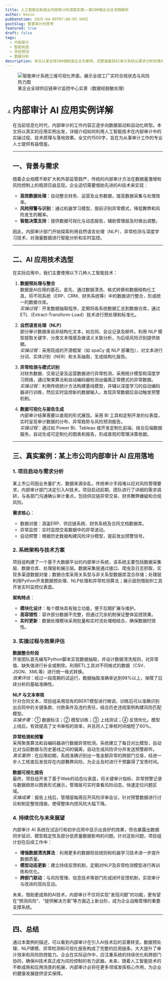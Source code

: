 ```yaml
---
title: 人工智能在制造业内部审计的深度实践——某500强企业全流程解析
author: kevin
pubDatetime: 2025-04-09T07:08:05.569Z
postSlug: 智慧审计的思考
featured: true
draft: false
tags:
  - 内部审计
  - 智能制造
  - 风险预测
  - 数据分析
description: 本文以某全球500强制造企业为案例，完整披露其AI审计系统从需求分析到落地的18个月实施过程，包含23个关键节点与7类典型场景解决方案。
---
```


<figure>
  <img
    src="http://realkevin.mycloudnas.com:10007/images/2023/07/10/kafe_high.jpg"
    alt="智能审计系统三维可视化界面，展示全球工厂实时合规状态与风险热力图"
  />
  <figcaption class="text-center">
    某企业全球供应链审计监控中心实景（数据经脱敏处理）
  </figcaption>
</figure>

4. # 内部审计 AI 应用实例详解
   
   在当前信息化时代，内部审计的工作内容正逐步向数据驱动和自动化转型。本文将以真实的应用实例出发，详细介绍如何利用人工智能技术在内部审计中的实操过程、技术原理与落地效果。全文约1500字，旨在为从事审计工作的专业人士提供有益借鉴。
   
   ---
   
   ## 一、背景与需求
   
   随着企业规模不断扩大和外部监管趋严，传统的内部审计方法在数据量激增和风险控制上的瓶颈日益显现。企业迫切需要借助先进的AI技术来实现：
   
   - **高效数据处理**：自动整合财务、运营及业务数据，提高数据采集与处理效率。
   - **风险预警与识别**：通过机器学习模型，提前识别异常模式，降低舞弊和风险发生的概率。
   - **智能决策支持**：提供数据可视化与动态报告，辅助管理层及时做出调整。
   
   因此，内部审计部门开始探索利用自然语言处理（NLP）、异常检测与深度学习技术，对海量数据进行智能分析和实时监控。
   
   ---
   
   ## 二、AI 应用技术选型
   
   在实际应用中，我们主要使用以下几种人工智能技术：
   
   1. **数据预处理与整合**  
      数据是AI应用的基石。首先，通过数据清洗、格式转换和数据结构化工具，将不同系统（ERP、CRM、财务系统等）中的数据进行整合，形成统一的数据仓库。  
      *实操过程*：开发数据抽取程序，定期将各系统数据汇总到数据仓库，通过ETL（Extract-Transform-Load）技术进行预处理和标准化。
   
   2. **自然语言处理（NLP）**  
      部分审计数据来自非结构化文本，如合同、会议记录及邮件。利用 NLP 模型提取关键字、分类文本情感及做语义关联分析，为后续风险识别提供依据。  
      *实操过程*：采用现成的开源框架（如 spaCy 或 NLP 部署包），对文本进行分词、实体识别（NER）和关系抽取，生成结构化报告。
   
   3. **异常检测与模式识别**  
      对财务数据、交易记录及运营数据进行异常检测，采用统计模型和深度学习网络，通过聚类算法和自动编码器检测出偏离正常模式的异常数据。  
      *实操过程*：利用传统统计方法构建基线模型，并辅以深度学习的自动编码器进行训练，然后实时监控新的数据输入，发现异常数据后自动触发预警机制。
   
   4. **数据可视化与报告生成**  
      内部审计结果需要以直观的形式展现。采用 BI 工具和定制开发的仪表盘，实时呈现审计数据的分布、异常趋势与风险预测报告。  
      *实操过程*：通过如 Power BI、Tableau 或开发定制化前端，结合后端数据服务，自动生成可定制化的图表和报告，形成直观的管理决策依据。
   
   ---
   
   ## 三、真实案例：某上市公司内部审计 AI 应用落地
   
   ### 1. 项目启动与需求分析
   
   某上市公司因业务量扩大、数据来源杂乱，传统审计手段难以应对风险管理要求，内部审计部门决定引入AI技术。项目启动前期，团队进行了详细的需求调研，与各部门沟通确认审计重点，包括供应链异常交易、财务舞弊嫌疑和合规风险。
   
   **需求核心**：
   
   - 数据对接：涵盖ERP、供应链系统、财务系统及合同文档数据库。
   - 异常监控：实时监控交易数据中的异常波动。
   - 自动预警：根据历史数据构建风险评分模型，提前发出预警信号。
   
   ### 2. 系统架构与技术方案
   
   项目组构建了一个基于大数据平台的内部审计系统，该系统主要包括数据采集层、数据仓库、处理层和展示层。数据采集层通过接口、爬虫及日志抓取，实现多渠道数据对接；数据仓库采用关系型与非关系型数据库混合存储；处理层利用Python开发数据预处理、NLP处理和异常检测算法；展示层则借助BI工具开发实时监控仪表盘。
   
   **架构特点**：
   
   - **模块化设计**：每个模块具有独立功能，便于后期扩展与维护。
   - **高容错性**：容许部分数据不完整，但通过冗余机制保证整体监控效果。
   - **实时更新**：数据处理模块采用批量和实时流处理相结合，确保数据时效性。
   
   ### 3. 实操过程与效果评估
   
   **数据整合阶段**  
   开发团队首先编写Python脚本实现数据抽取，并设计数据清洗规则，对异常值、缺失值进行补全或剔除。利用ETL工具对不同格式的数据（CSV、JSON、XML等）进行统一格式转换。  
   *效果评估*：经过一段周期的试运行，数据抽取准确率达到98%以上，保障了后续分析的基础准确性。
   
   **NLP 与文本审核**  
   针对合同文本，项目组采用现有的BERT模型进行微调，训练后可以准确识别出合同中的关键条款、付款条件及违约责任，结合历史违规案例构建风险匹配模型。  
   *实操步骤*：① 数据标注；② 模型训练；③ 上线测试；④ 反馈优化。模型上线后，有效提高了文书审核的效率，并且将人工审核时间缩短了60%。
   
   **异常检测和预警**  
   采用聚类算法和自编码器进行数据异常检测。系统建立了每日对比模型，自动比对当前数据与历史基线之间的偏离，自动生成风险评分并发送预警邮件。  
   *真实案例*：在应用初期，系统准确识别出一笔金额异常的跨部门交易，经进一步人工核查后发现存在内部舞弊风险，为企业及时进行干预赢得了宝贵时间。
   
   **数据可视化报告**  
   最终，项目组开发了基于Web的动态仪表盘，将关键审计指标、异常预警记录与数据趋势以图表形式展示。管理层可实时查看风险动态，快速定位问题区域。  
   *实操成果*：报告上线后，管理层每周召开风险评审会议，针对预警数据进行讨论和制定整改措施，使得整体内控风险大幅下降。
   
   ### 4. 持续优化与未来展望
   
   内部审计 AI 系统在试运行和初步应用中显示出良好的效果，但也暴露出数据同步延迟、模型稳定性及部分低质量数据影响的问题。针对这些问题，项目组计划在后续工作中：
   
   - **增强数据清洗算法**：利用更多的数据校验规则和机器学习技术进一步提升数据质量。
   - **模型动态更新**：建立持续反馈机制，定期对NLP及异常检测模型进行再训练和优化。
   - **跨部门联动**：与风险管理、信息技术等部门形成闭环反馈机制，实现审计与改进的双向互动。
   
   未来，借助更成熟的AI技术，内部审计不仅将实现“发现问题”的功能，更有望在“预测风险”、“提供解决方案”等方面迈上新台阶，成为企业战略管理的重要支撑系统。
   
   ---
   
   ## 四、总结
   
   通过本案例的描述，可以看到内部审计在引入AI技术后的显著转变。数据预处理、NLP建模、异常检测和可视化报告构成了完整的应用链条，大大提升了审计效率和风险防控能力。企业在实际运作中，应注重系统的持续优化和跨部门协同，确保AI技术真正成为风险控制的有力武器。未来，随着人工智能技术的不断成熟和应用场景的拓展，内部审计必将在更多领域发挥核心作用，为企业的健康发展提供坚实保障。
   
